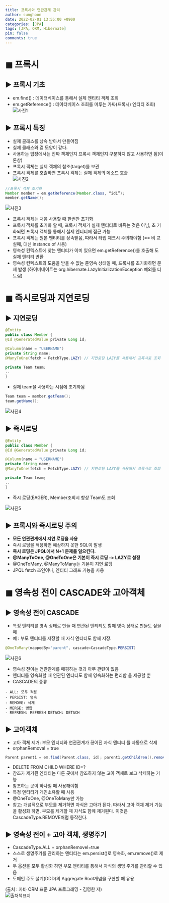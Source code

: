 ```yaml
---
title: 프록시와 연관관계 관리
author: sunghoon
date: 2022-02-01 13:55:00 +0900
categories: [JPA]
tags: [JPA, ORM, Hibernate]
pin: false
comments: true
--- 
```

  

# ◼︎ 프록시

## ▶︎ 프록시 기초

* em.find() : 데이터베이스를 통해서 실제 엔티티 객체 조회  
* em.getReference() : 데이터베이스 조회를 미루는 가짜(프록시) 엔티티 조회)  
![사진1](/assets/img/JPA_9/JPA_9_1.jpg) 

## ▶︎ 프록시 특징

* 실제 클래스를 상속 받아서 만들어짐  
* 실제 클래스와 겉 모양이 같다.  
* 사용하는 입장에서는 진짜 객체인지 프록시 객체인지 구분하지 않고 사용하면 됨(이론상)  
* 프록시 객체는 실제 객체의 참조(target)를 보관  
* 프록시 객체를 호출하면 프록시 객체는 실제 객체의 메소드 호출  
![사진2](/assets/img/JPA_9/JPA_9_2.jpg) 
   
```java
//프록시 객체 초기화  
Member member = em.getReference(Member.class, “id1”);  
member.getName();  
```  
![사진3](/assets/img/JPA_9/JPA_9_3.jpg)  

* 프록시 객체는 처음 사용할 때 한번만 초기화  
* 프록시 객체를 초기화 할 때, 프록시 객체가 실제 엔티티로 바뀌는 것은 아님, 초 기화되면 프록시 객체를 통해서 실제 엔티티에 접근 가능  
* 프록시 객체는 원본 엔티티를 상속받음, 따라서 타입 체크시 주의해야함 (== 비 교 실패, 대신 instance of 사용)  
* 영속성 컨텍스트에 찾는 엔티티가 이미 있으면 em.getReference()를 호출해 도 실제 엔티티 반환  
* 영속성 컨텍스트의 도움을 받을 수 없는 준영속 상태일 때, 프록시를 초기화하면 문제 발생 (하이버네이트는 org.hibernate.LazyInitializationException 예외를 터트림)  

# ◼︎ 즉시로딩과 지연로딩  

## ▶︎ 지연로딩  

```java
@Entity 
public class Member { 
@Id @GeneratedValue private Long id;

@Column(name = "USERNAME")
private String name;  
@ManyToOne(fetch = FetchType.LAZY) // 지연로딩 LAZY를 사용해서 프록시로 조회   @JoinColumn(name = "TEAM_ID")

private Team team;
..
} 
```  

* 실제 team을 사용하는 시점에 초기화됨

```java
Team team = member.getTeam();
team.getName();
```

![사진4](/assets/img/JPA_9/JPA_9_4.jpg)

## ▶︎ 즉시로딩

```java
@Entity 
public class Member { 
@Id @GeneratedValue private Long id;

@Column(name = "USERNAME")
private String name;  
@ManyToOne(fetch = FetchType.LAZY) // 지연로딩 LAZY를 사용해서 프록시로 조회   @JoinColumn(name = "TEAM_ID")

private Team team;
..
} 
```  

* 즉시 로딩(EAGER), Member조회시 항상 Team도 조회

![사진5](/assets/img/JPA_9/JPA_9_5.jpg)

## ▶︎ 프록시와 즉시로딩 주의

* **모든 연관관계에서 지연 로딩을 사용**
* 즉시 로딩을 적용하면 예상하지 못한 SQL이 발생
* **즉시 로딩은 JPQL에서 N+1 문제를 일으킨다.**
* **@ManyToOne, @OneToOne은 기본이 즉시 로딩 -> LAZY로 설정**
* @OneToMany, @ManyToMany는 기본이 지연 로딩  
* JPQL fetch 조인이나, 엔티티 그래프 기능을 사용
 
# ◼︎ 영속성 전이 CASCADE와 고아객체

## ▶︎ 영속성 전이 CASCADE

* 특정 엔티티를 영속 상태로 만들 때 연관된 엔티티도 함께 영속 상태로 만들도 싶을 때
* 예 : 부모 엔티티를 저장할 때 자식 엔티티도 함께 저장. 

```java
@OneToMany(mappedBy="parent", cascade=CascadeType.PERSIST)
```

![사진6](/assets/img/JPA_9/JPA_9_6.jpg)

* 영속성 전이는 연관관계를 매핑하는 것과 아무 관련이 없음
* 엔티티를 영속화할 때 연관된 엔티티도 함께 영속화하는 편리함 을 제공할 뿐
* CASCADE의 종류
```text
- ALL: 모두 적용
- PERSIST: 영속
- REMOVE: 삭제
- MERGE: 병합
- REFRESH: REFRESH DETACH: DETACH
```

## ▶︎ 고아객체

* 고아 객체 제거: 부모 엔티티와 연관관계가 끊어진 자식 엔티티 를 자동으로 삭제
* orphanRemoval = true
```java
Parent parent1 = em.find(Parent.class, id); parent1.getChildren().remove(0); //자식 엔티티를 컬렉션에서 제거
```

* DELETE FROM CHILD WHERE ID=?
* 참조가 제거된 엔티티는 다른 곳에서 참조하지 않는 고아 객체로 보고 삭제하는 기능
* 참조하는 곳이 하나일 때 사용해야함
* 특정 엔티티가 개인소유할 때 사용
* @OneToOne, @OneToMany만 가능
* 참고: 개념적으로 부모를 제거하면 자식은 고아가 된다. 따라서 고아 객체 제거 기능을 활성화 하면, 부모를 제거할 때 자식도 함께 제거된다. 이것은 CascadeType.REMOVE처럼 동작한다.

## ▶︎ 영속성 전이 + 고아 객체, 생명주기

* CascadeType.ALL + orphanRemovel=true
* 스스로 생명주기를 관리하는 엔티티는 em.persist()로 영속화, em.remove()로 제거
* 두 옵션을 모두 활성화 하면 부모 엔티티를 통해서 자식의 생명 주기를 관리할 수 있음
* 도메인 주도 설계(DDD)의 Aggregate Root개념을 구현할 때 유용

(출처 : 자바 ORM 표준 JPA 프로그래밍 - 김영한 저)    
![출처책표지](/assets/img/JPA_book.jpg)  


  





